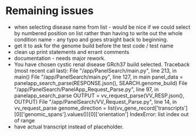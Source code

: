 # Remaining issues
* when selecting disease name from list - would be nice if we could select by numbered position on list rather than having to write out the whole condition name - any typo and goes straight back to beginning. 
* get it to ask for the genome build before the test code / test name
* clean up print statements and errant comments
* documentation - needs major rework.
* You have chosen cystic renal disease
GRch37 build selected.
Traceback (most recent call last):
  File "/app/PanelSearch/main.py", line 213, in <module>
    main()
  File "/app/PanelSearch/main.py", line 127, in main
    panel_data = panelapp_search_parse(RESPONSE.json(), SEARCH.genome_build)
  File "/app/PanelSearch/PanelApp_Request_Parse.py", line 97, in panelapp_search_parse
    OUTPUT = vv_request_parse(VV_RESP.json(), OUTPUT)
  File "/app/PanelSearch/VV_Request_Parse.py", line 14, in vv_request_parse
    genome_direction = list(vv_gene_record['transcripts'][0]['genomic_spans'].values())[0]['orientation']
IndexError: list index out of range
* have actual transcript instead of placeholder.